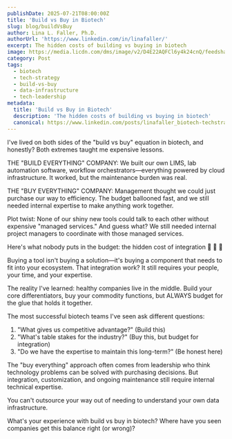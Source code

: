 ```yaml
---
publishDate: 2025-07-21T08:00:00Z
title: 'Build vs Buy in Biotech'
slug: blog/buildVsBuy
author: Lina L. Faller, Ph.D.
authorUrl: 'https://www.linkedin.com/in/linafaller/'
excerpt: The hidden costs of building vs buying in biotech
image: https://media.licdn.com/dms/image/v2/D4E22AQFCl6y4k24cnQ/feedshare-shrink_800/B4EZgtxDD4GwAg-/0/1753114489791?e=1756339200&v=beta&t=X6QeAY3FfrL7Vn9DNeEsh5A1r_sZqL7ghWIrYKmzh3o
category: Post
tags:
  - biotech
  - tech-strategy
  - build-vs-buy
  - data-infrastructure
  - tech-leadership
metadata:
  title: 'Build vs Buy in Biotech'
  description: 'The hidden costs of building vs buying in biotech'
  canonical: https://www.linkedin.com/posts/linafaller_biotech-techstrategy-buildvsbuy-activity-7353095124425265153-5yGa?utm_source=share&utm_medium=member_desktop&rcm=ACoAAATZB5MBqJ_1K5vjD4H8pzXOCeXJAzwKjQs
---
```


I've lived on both sides of the "build vs buy" equation in biotech, and honestly? Both extremes taught me expensive lessons.

THE "BUILD EVERYTHING" COMPANY: We built our own LIMS, lab automation software, workflow orchestrators—everything powered by cloud infrastructure. It worked, but the maintenance burden was real.

THE "BUY EVERYTHING" COMPANY: Management thought we could just purchase our way to efficiency. The budget ballooned fast, and we still needed internal expertise to make anything work together.

Plot twist: None of our shiny new tools could talk to each other without expensive "managed services." And guess what? We still needed internal project managers to coordinate with those managed services.

Here's what nobody puts in the budget: the hidden cost of integration 💸 💸 💸

Buying a tool isn't buying a solution—it's buying a component that needs to fit into your ecosystem. That integration work? It still requires your people, your time, and your expertise.

The reality I've learned: healthy companies live in the middle. Build your core differentiators, buy your commodity functions, but ALWAYS budget for the glue that holds it together.

The most successful biotech teams I've seen ask different questions:

1. "What gives us competitive advantage?" (Build this)
2. "What's table stakes for the industry?" (Buy this, but budget for integration)
3. "Do we have the expertise to maintain this long-term?" (Be honest here)

The "buy everything" approach often comes from leadership who think technology problems can be solved with purchasing decisions. But integration, customization, and ongoing maintenance still require internal technical expertise.

You can't outsource your way out of needing to understand your own data infrastructure.

What's your experience with build vs buy in biotech? Where have you seen companies get this balance right (or wrong)?
